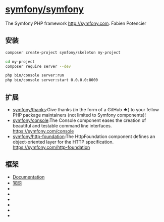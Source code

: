 # [symfony/symfony](https://github.com/symfony/symfony)

The Symfony PHP framework http://symfony.com. Fabien Potencier

## 安装

```sh
composer create-project symfony/skeleton my-project

cd my-project
composer require server --dev

php bin/console server:run
php bin/console server:start 0.0.0.0:8000
```

## 扩展

* [symfony/thanks](https://github.com/symfony/thanks):Give thanks (in the form of a GitHub ★) to your fellow PHP package maintainers (not limited to Symfony components)!
* [symfony/console](https://github.com/symfony/console):The Console component eases the creation of beautiful and testable command line interfaces. https://symfony.com/console
* [symfony/http-foundation](https://github.com/symfony/http-foundation):The HttpFoundation component defines an object-oriented layer for the HTTP specification. https://symfony.com/http-foundation

## 框架

* [Documentation](https://symfony.com/doc/current/index.html)
* [官网](https://symfony.com/)
* [](https://github.com/symfony/symfony-standard)
* [](https://github.com/javiereguiluz/EasyAdminBundle)
* [](http://symfony.com/legacy/doc/jobeet/1_2/zh_CN/01?orm=Propel)
* [](http://www.newlifeclan.com/symfony/)
* [](https://github.com/symfony/symfony-docs)
* [](https://symfony.com/doc/current/setup.html)
